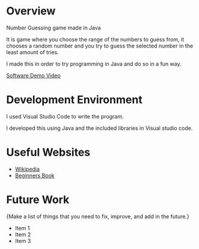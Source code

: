 # Overview

Number Guessing game made in Java

It is  game where you choose the range of the numbers to guess from, it chooses a random number and you try to guess the selected number in the least amount of tries.

I made this in order to try programming in Java and do so in a fun way.

[Software Demo Video](http://youtube.link.goes.here)

# Development Environment

I used Visual Studio Code to write the program.

I developed this using Java and the included libraries in Visual studio code.

# Useful Websites

- [Wikipedia](https://en.wikipedia.org/wiki/Java_(programming_language))
- [Beginners Book](https://beginnersbook.com/java-collections-tutorials/)

# Future Work

{Make a list of things that you need to fix, improve, and add in the future.}

- Item 1
- Item 2
- Item 3
